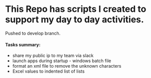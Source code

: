 # This Repo has scripts I created to support my day to day activities.

Pushed to develop branch.


#### Tasks summary:
- share my public ip to my team via slack
- launch apps during startup - windows batch file
- format an xml file to remove the unknown characters
- Excel values to indented list of lists
